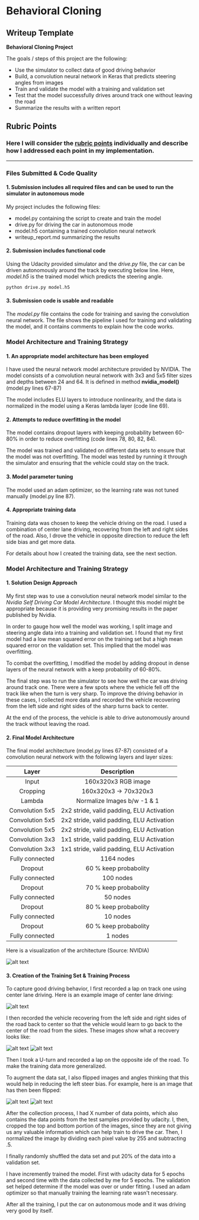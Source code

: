 # **Behavioral Cloning** 

## Writeup Template


**Behavioral Cloning Project**

The goals / steps of this project are the following:
* Use the simulator to collect data of good driving behavior
* Build, a convolution neural network in Keras that predicts steering angles from images
* Train and validate the model with a training and validation set
* Test that the model successfully drives around track one without leaving the road
* Summarize the results with a written report


[//]: # (Image References)

[image1]: ./examples/NVIDIA_Architecture.png "Model Visualization"
[image2]: ./examples/center.jpg "Grayscaling"
[image3]: ./examples/right.jpg "Recovery Image"
[image4]: ./examples/left.jpg "Recovery Image"
[image5]: ./examples/normal.jpg "Normal Image"
[image6]: ./examples/flipped.png "Flipped Image"

## Rubric Points
### Here I will consider the [rubric points](https://review.udacity.com/#!/rubrics/432/view) individually and describe how I addressed each point in my implementation.  

---
### Files Submitted & Code Quality

#### 1. Submission includes all required files and can be used to run the simulator in autonomous mode

My project includes the following files:
* model.py containing the script to create and train the model
* drive.py for driving the car in autonomous mode
* model.h5 containing a trained convolution neural network 
* writeup_report.md summarizing the results

#### 2. Submission includes functional code
Using the Udacity provided simulator and the *drive.py* file, the car can be driven autonomously around the track by executing below line. Here, *model.h5* is the trained model which predicts the steering angle.
```sh
python drive.py model.h5
```

#### 3. Submission code is usable and readable

The *model.py* file contains the code for training and saving the convolution neural network. The file shows the pipeline I used for training and validating the model, and it contains comments to explain how the code works.

### Model Architecture and Training Strategy

#### 1. An appropriate model architecture has been employed

I have used the neural network model architecture provided by NVIDIA. The model consists of a convolution neural network with 3x3 and 5x5 filter sizes and depths between 24 and 64. It is defined in method **nvidia_model()** (model.py lines 67-87) 

The model includes ELU layers to introduce nonlinearity, and the data is normalized in the model using a Keras lambda layer (code line 69). 

#### 2. Attempts to reduce overfitting in the model

The model contains dropout layers with keeping probability between 60-80% in order to reduce overfitting (code lines 78, 80, 82, 84). 

The model was trained and validated on different data sets to ensure that the model was not overfitting. The model was tested by running it through the simulator and ensuring that the vehicle could stay on the track.

#### 3. Model parameter tuning

The model used an adam optimizer, so the learning rate was not tuned manually (model.py line 87).

#### 4. Appropriate training data

Training data was chosen to keep the vehicle driving on the road. I used a combination of center lane driving, recovering from the left and right sides of the road. Also, I drove the vehicle in opposite direction to reduce the left side bias and get more data. 

For details about how I created the training data, see the next section. 

### Model Architecture and Training Strategy

#### 1. Solution Design Approach

My first step was to use a convolution neural network model similar to the *Nvidia Self Driving Car Model Architecture*. I thought this model might be appropriate because it is providing very promising results in the paper published by Nvidia.

In order to gauge how well the model was working, I split image and steering angle data into a training and validation set. I found that my first model had a low mean squared error on the training set but a high mean squared error on the validation set. This implied that the model was overfitting. 

To combat the overfitting, I modified the model by adding dropout in dense layers of the neural network with a keep probability of 60-80%.

The final step was to run the simulator to see how well the car was driving around track one. There were a few spots where the vehicle fell off the track like when the turn is very sharp. To improve the driving behavior in these cases, I collected more data and recorded the vehicle recovering from the left side and right sides of the sharp turns back to center.

At the end of the process, the vehicle is able to drive autonomously around the track without leaving the road.

#### 2. Final Model Architecture

The final model architecture (model.py lines 67-87) consisted of a convolution neural network with the following layers and layer sizes:

| Layer         		|     Description	                         | 
|:---------------------:|:------------------------------------------:| 
| Input         		| 160x320x3 RGB image   		             | 
| Cropping         		| 160x320x3 -> 70x320x3   		             | 
| Lambda         		| Normalize Images b/w -1 & 1   		     | 
| Convolution 5x5     	| 2x2 stride, valid padding, ELU Activation |
| Convolution 5x5     	| 2x2 stride, valid padding, ELU Activation |
| Convolution 5x5     	| 2x2 stride, valid padding, ELU Activation |
| Convolution 3x3     	| 1x1 stride, valid padding, ELU Activation |
| Convolution 3x3     	| 1x1 stride, valid padding, ELU Activation |
| Fully connected		| 1164 nodes        						 |
| Dropout               | 60 % keep probabolity                      |
| Fully connected		| 100 nodes        						     |
| Dropout               | 70 % keep probabolity                      |
| Fully connected		| 50 nodes        						     |
| Dropout               | 80 % keep probabolity                      |
| Fully connected		| 10 nodes        						     |
| Dropout               | 60 % keep probabolity                      |
| Fully connected		| 1 nodes        						     |

Here is a visualization of the architecture (Source: NVIDIA)

![alt text][image1]

#### 3. Creation of the Training Set & Training Process

To capture good driving behavior, I first recorded a lap on track one using center lane driving. Here is an example image of center lane driving:

![alt text][image2]

I then recorded the vehicle recovering from the left side and right sides of the road back to center so that the vehicle would learn to go back to the center of the road from the sides. These images show what a recovery looks like:

![alt text][image3]
![alt text][image4]

Then I took a U-turn and recorded a lap on the opposite ide of the road. To make the training data more generalized.

To augment the data sat, I also flipped images and angles thinking that this would help in reducing the left steer bias. For example, here is an image that has then been flipped:

![alt text][image5]
![alt text][image6]

After the collection process, I had X number of data points, which also contains the data points from the test samples provided by udacity. I, then, cropped the top and bottom portion of the images, since they are not giving us any valuable information which can help train to drive the car. Then, I normalized the image by dividing each pixel value by 255 and subtracting .5.


I finally randomly shuffled the data set and put 20% of the data into a validation set. 

I have incremently trained the model. First with udacity data for 5 epochs and second time with the data collected by me for 5 epochs. The validation set helped determine if the model was over or under fitting. I used an adam optimizer so that manually training the learning rate wasn't necessary. 

After all the training, I put the car on autonomous mode and it was driving very good by itself.
